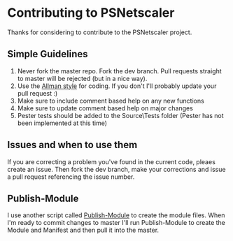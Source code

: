 # Contributing to PSNetscalerThanks for considering to contribute to the PSNetscaler project.  ## Simple Guidelines1. Never fork the master repo.  Fork the dev branch.  Pull requests straight to master will be rejected (but in a nice way).2. Use the [Allman style](https://en.wikipedia.org/wiki/Indent_style#Allman_style) for coding.  If you don't I'll probably update your pull request :)3. Make sure to include comment based help on any new functions4. Make sure to update comment based help on major changes5. Pester tests should be added to the Source\Tests folder (Pester has not been implemented at this time)## Issues and when to use themIf you are correcting a problem you've found in the current code, pleaes create an issue.  Then fork the dev branch, make your corrections and issue a pull request referencing the issue number.## Publish-ModuleI use another script called [Publish-Module](https://github.com/martin9700/Publish-Module) to create the module files.  When I'm ready to commit changes to master I'll run Publish-Module to create the Module and Manifest and then pull it into the master.  